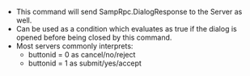 * This command will send SampRpc.DialogResponse to the Server as well.
* Can be used as a condition which evaluates as true if the dialog is opened before being closed by this command.
* Most servers commonly interprets:
    * buttonid = 0 as cancel/no/reject
    * buttonid = 1 as submit/yes/accept